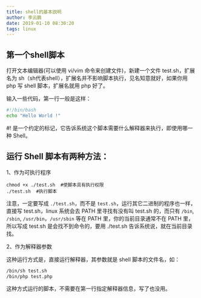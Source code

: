 ```yaml
---
title: shell的基本説明
author: 李云鹏
date: 2019-01-10 08:30:20
tags: linux
---
```



## 第一个shell脚本

打开文本编辑器(可以使用 vi/vim 命令来创建文件)，新建一个文件 test.sh，扩展名为 sh（sh代表shell），扩展名并不影响脚本执行，见名知意就好，如果你用 php 写 shell 脚本，扩展名就用 php 好了。

输入一些代码，第一行一般是这样：

```bash
#!/bin/bash
echo "Hello World !"
```

#! 是一个约定的标记，它告诉系统这个脚本需要什么解释器来执行，即使用哪一种 Shell。


## 运行 Shell 脚本有两种方法：

1、作为可执行程序

```
chmod +x ./test.sh  #使脚本具有执行权限
./test.sh  #执行脚本
```

注意，一定要写成 `./test.sh`，而不是 `test.sh`，运行其它二进制的程序也一样，直接写 test.sh，linux 系统会去 PATH 里寻找有没有叫 test.sh 的，而只有 `/bin`, `/sbin`, `/usr/bin`，`/usr/sbin` 等在 PATH 里，你的当前目录通常不在 PATH 里，所以写成 test.sh 是会找不到命令的，要用 ./test.sh 告诉系统说，就在当前目录找。

2、作为解释器参数

这种运行方式是，直接运行解释器，其参数就是 shell 脚本的文件名，如：

```bash
/bin/sh test.sh
/bin/php test.php
```

这种方式运行的脚本，不需要在第一行指定解释器信息，写了也没用。
